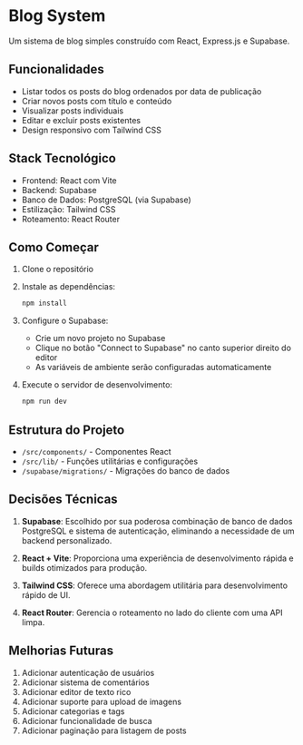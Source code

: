 # Blog System

Um sistema de blog simples construído com React, Express.js e Supabase.

## Funcionalidades

- Listar todos os posts do blog ordenados por data de publicação
- Criar novos posts com título e conteúdo
- Visualizar posts individuais
- Editar e excluir posts existentes
- Design responsivo com Tailwind CSS

## Stack Tecnológico

- Frontend: React com Vite
- Backend: Supabase
- Banco de Dados: PostgreSQL (via Supabase)
- Estilização: Tailwind CSS
- Roteamento: React Router

## Como Começar

1. Clone o repositório
2. Instale as dependências:
   ```bash
   npm install
   ```
3. Configure o Supabase:
   - Crie um novo projeto no Supabase
   - Clique no botão "Connect to Supabase" no canto superior direito do editor
   - As variáveis de ambiente serão configuradas automaticamente

4. Execute o servidor de desenvolvimento:
   ```bash
   npm run dev
   ```

## Estrutura do Projeto

- `/src/components/` - Componentes React
- `/src/lib/` - Funções utilitárias e configurações
- `/supabase/migrations/` - Migrações do banco de dados

## Decisões Técnicas

1. **Supabase**: Escolhido por sua poderosa combinação de banco de dados PostgreSQL e sistema de autenticação, eliminando a necessidade de um backend personalizado.

2. **React + Vite**: Proporciona uma experiência de desenvolvimento rápida e builds otimizados para produção.

3. **Tailwind CSS**: Oferece uma abordagem utilitária para desenvolvimento rápido de UI.

4. **React Router**: Gerencia o roteamento no lado do cliente com uma API limpa.

## Melhorias Futuras

1. Adicionar autenticação de usuários
2. Adicionar sistema de comentários
3. Adicionar editor de texto rico
4. Adicionar suporte para upload de imagens
5. Adicionar categorias e tags
6. Adicionar funcionalidade de busca
7. Adicionar paginação para listagem de posts
